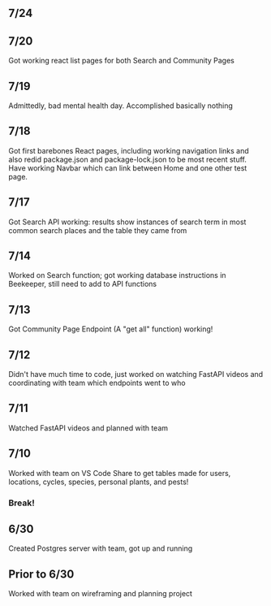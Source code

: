 ## 7/24


## 7/20
Got working react list pages for both Search and Community Pages

## 7/19
Admittedly, bad mental health day. Accomplished basically nothing

## 7/18
Got first barebones React pages, including working navigation links and also redid package.json and package-lock.json to be most recent stuff. Have working Navbar which can link between Home and one other test page.

## 7/17
Got Search API working: results show instances of search term in most common search places and the table they came from

## 7/14
Worked on Search function; got working database instructions in Beekeeper, still need to add to API functions

## 7/13
Got Community Page Endpoint (A "get all" function) working!

## 7/12
Didn't have much time to code, just worked on watching FastAPI videos and coordinating with team which endpoints went to who

## 7/11
Watched FastAPI videos and planned with team


## 7/10
Worked with team on VS Code Share to get tables made for users, locations, cycles, species, personal plants, and pests!

### Break!

## 6/30
Created Postgres server with team, got up and running

## Prior to 6/30
Worked with team on wireframing and planning project
